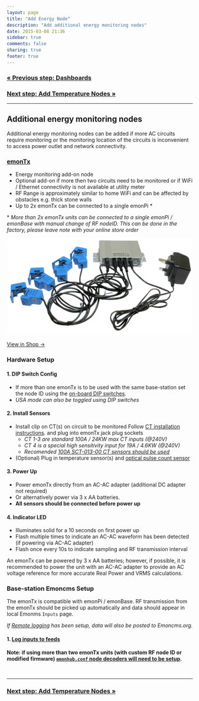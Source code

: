 ```yaml
---
layout: page
title: "Add Energy Node"
description: "Add additional energy monitoring nodes"
date: 2015-03-08 21:36
sidebar: true
comments: false
sharing: true
footer: true
---
```


### [&laquo; Previous step: Dashboards](/setup/dashboards/)

### [Next step: Add Temperature Nodes &raquo;](/setup/emonth/)

***

## Additional energy monitoring nodes

Additional energy monitoring nodes can be added if more AC circuits require monitoring or the monitoring location of the circuits is inconvenient to access power outlet and network connectivity.


### **[emonTx](https://shop.openenergymonitor.com/emontx-v3-electricity-monitoring-transmitter-unit-433mhz/)**

- Energy monitoring add-on node
- Optional add-on if more then two circuits need to be monitored or if WiFi / Ethernet connectivity is not available at utility meter
- RF Range is approximately similar to home WiFi and can be affected by obstacles e.g. thick stone walls
- Up to 2x emonTx can be connected to a single emonPi *


\* *More than 2x emonTx units can be connected to a single emonPi / emonBase with manual change of RF nodeID. This can be done in the factory, please leave note with your online store order*

![emontx](/images/setup/emontx.jpg)

<a class="btn pull-right" href="http://shop.openenergymonitor.com/emontx-v3-electricity-monitoring-transmitter-unit-433mhz/">View in Shop &rarr; </a>

### Hardware Setup

#### 1. DIP Switch Config

- If more than one emonTx is to be used with the same base-station set the node ID using the [on-board DIP switches](https://wiki.openenergymonitor.org/index.php/EmonTx_V3.4#DIP_Switch_Config).
 - *USA mode can also be toggled using DIP switches*

#### 2. Install Sensors

- Install clip on CT(s) on circuit to be monitored Follow [CT installation instructions](/setup/install). and plug into emonTx jack plug sockets
  - *CT 1-3 are standard 100A / 24KW max CT inputs (@240V)*
  - *CT 4 is a special high sensitivity input for 19A / 4.6KW (@240V)*
  - *Recomended [100A SCT-013-00 CT sensors should be used](http://shop.openenergymonitor.com/100a-max-clip-on-current-sensor-ct/)*
- (Optional) Plug in temperature sensor(s) and [optical pulse count sensor](http://shop.openenergymonitor.com/optical-utility-meter-led-pulse-sensor/)


#### 3. Power Up
- Power emonTx directly from an AC-AC adapter (additional DC adapter not required)
- Or alternatively power via 3 x AA batteries.
- **All sensors should be connected before power up**


#### 4. Indicator LED
  - Illuminates solid for a 10 seconds on first power up
  - Flash multiple times to indicate an AC-AC waveform has been detected (if powering via AC-AC adapter)
  - Flash once every 10s to indicate sampling and RF transmission interval

<p class='note'>
An emonTx can be powered by 3 x AA batteries; however, if possible, it is recommended to power the unit with an AC-AC adapter to provide an AC voltage reference for more accurate Real Power and VRMS calculations.
</p>

### Base-station Emoncms Setup

The emonTx is compatible with emonPi / emonBase. RF transmission from the emonTx should be picked up automatically and data should appear in local Emonms `Inputs` page.

*If [Remote logging](/setup/remote) has been setup, data will also be posted to Emoncms.org.*

#### 1. [Log inputs to feeds](/setup/local/)

**Note: if using more than two emonTx units (with custom RF node ID or modified firmware) [`emonhub.conf` node decoders will need to be setup](https://github.com/openenergymonitor/emonhub/blob/emon-pi/configuration.md).**

<br>

***

### [Next step: Add Temperature Nodes &raquo;](/setup/emonth/)
